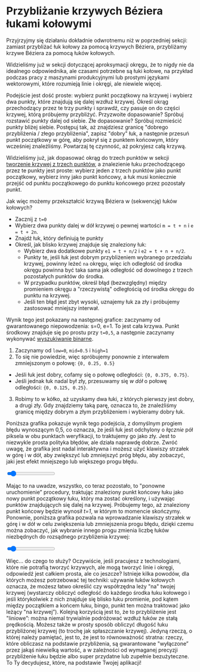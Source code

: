 # Przybliżanie krzywych Béziera łukami kołowymi

Przyjrzyjmy się działaniu dokładnie odwrotnemu niż w poprzedniej sekcji: zamiast przybliżać łuk kołowy za pomocą krzywych Béziera, przybliżamy krzywe Béziera za pomocą łuków kołowych.

Widzieliśmy już w sekcji dotyczącej aproksymacji okręgu, że to nigdy nie da idealnego odpowiednika, ale czasami potrzebne są łuki kołowe, na przykład podczas pracy z maszynami produkcyjnymi lub prostymi językami wektorowymi, które rozumieją linie i okręgi, ale niewiele więcej.

Podejście jest dość proste: wybierz punkt początkowy na krzywej i wybierz dwa punkty, które znajdują się dalej wzdłuż krzywej. Określ okrąg przechodzący przez te trzy punkty i sprawdź, czy pasuje on do części krzywej, którą próbujemy przybliżyć. Przyzwoite dopasowanie? Spróbuj rozstawić punkty dalej od siebie. Złe dopasowanie? Spróbuj rozmieścić punkty bliżej siebie. Postępuj tak, aż znajdziesz granicę "dobrego przybliżenia / złego przybliżenia", zapisz "dobry" łuk, a następnie przesuń punkt początkowy w górę, aby pokrył się z punktem końcowym, który wcześniej znaleźliśmy. Powtarzaj tę czynność, aż pokryjesz całą krzywą.

Widzieliśmy już, jak dopasować okrąg do trzech punktów w sekcji [tworzenie krzywej z trzech punktów](#pointcurves), a znalezienie łuku przechodzącego przez te punkty jest proste: wybierz jeden z trzech punktów jako punkt początkowy, wybierz inny jako punkt końcowy, a łuk musi koniecznie przejść od punktu początkowego do punktu końcowego przez pozostały punkt.

Jak więc możemy przekształcić krzywą Béziera w (sekwencję) łuków kołowych?

- Zacznij z `t=0`
- Wybierz dwa punkty dalej w dół krzywej o pewnej wartości `m = t + n` i `e = t + 2n`.
- Znajdź łuk, który definiują te punkty
- Określ, jak blisko krzywej znajduje się znaleziony łuk:
  - Wybierz dwa dodatkowe punkty `e1 = t + n/2` i `e2 = t + n + n/2`.
  - Punkty te, jeśli łuk jest dobrym przybliżeniem wybranego przedziału krzywej, powinny
      leżeć `na` okręgu, więc ich odległość od środka okręgu powinna być
      taka sama jak odległość od dowolnego z trzech pozostałych punktów do środka.
  - W przypadku punktów, określ błąd (bezwzględny) między promieniem okręgu a
    "rzeczywistą" odległością od środka okręgu do punktu na krzywej.   
  - Jeśli ten błąd jest zbyt wysoki, uznajemy łuk za zły i próbujemy zastosować mniejszy interwał.

Wynik tego jest pokazany na następnej grafice: zaczynamy od gwarantowanego niepowodzenia: s=0, e=1. To jest cała krzywa. Punkt środkowy znajduje się po prostu przy `t=0,5`, 
a następnie zaczynamy wykonywać [wyszukiwanie binarne](https://en.wikipedia.org/wiki/Binary_search_algorithm).

1. Zaczynamy od `low=0`, `mid=0.5` i `high=1`
2. To się nie powiedzie, więc spróbujemy ponownie z interwałem zmniejszonym o połowę: `{0, 0.25, 0.5}`
  - Jeśli łuk jest dobry, cofamy się o połowę odległości: `{0, 0.375, 0.75}`.
  - Jeśli jednak łuk nadal był zły, przesuwamy się _w dół_ o połowę odległości: `{0, 0.125, 0.25}`.
3. Robimy to w kółko, aż uzyskamy dwa łuki, z których pierwszy jest dobry, a drugi zły. Gdy znajdziemy taką parę, oznacza to, że znaleźliśmy granicę między dobrym a złym przybliżeniem i wybieramy dobry łuk.

Poniższa grafika pokazuje wynik tego podejścia, z domyślnym progiem błędu wynoszącym 0,5, co oznacza, że jeśli łuk jest odchylony o <em>łącznie</em> pół piksela w obu punktach weryfikacji, to traktujemy go jako zły. Jest to niezwykle prosta polityka błędów, ale działa naprawdę dobrze. Zwróć uwagę, że grafika jest nadal interaktywna i możesz użyć klawiszy strzałek w górę i w dół, aby zwiększyć lub zmniejszyć próg błędu, aby zobaczyć, jaki jest efekt mniejszego lub większego progu błędu.

<graphics-element title="Przybliżenie pierwszego łuku krzywej Béziera" src="./arc.js">
  <input type="range" min="0.1" max="5" step="0.1" value="0.5" class="slide-control">
</graphics-element>

Mając to na uwadze, wszystko, co teraz pozostało, to "ponowne uruchomienie” procedury, traktując znaleziony punkt końcowy łuku jako nowy punkt początkowy łuku, który ma zostać określony, i używając punktów znajdujących się dalej na krzywej. Próbujemy tego, aż znaleziony punkt końcowy będzie wynosił <em>t=1</em>, w którym to momencie skończymy. Ponownie, poniższa grafika pozwala na wprowadzanie klawiszy strzałek w górę i w dół w celu zwiększenia lub zmniejszenia progu błędu, dzięki czemu można zobaczyć, jak wybranie innego progu zmienia liczbę łuków niezbędnych do rozsądnego przybliżenia krzywej:

<graphics-element title="Przybliżenie łukiem krzywej Béziera" src="./arcs.js">
  <input type="range" min="0.1" max="5" step="0.1" value="0.5" class="slide-control">
</graphics-element>

Więc... do czego to służy? Oczywiście, jeśli pracujesz z technologiami, które nie potrafią tworzyć krzywych, ale mogą tworzyć linie i okręgi, odpowiedź jest całkiem prosta, ale co jeszcze? Istnieje kilka powodów, dla których możesz potrzebować tej techniki: używanie łuków kołowych oznacza, że możesz łatwo określić czy współrzędna leży "na" twojej krzywej (wystarczy obliczyć odległość do każdego środka łuku kołowego i jeśli którykolwiek z nich znajduje się blisko łuku promienie, pod kątem między początkiem a końcem łuku, bingo, punkt ten można traktować jako leżący "na krzywej”). Kolejną korzyścią jest to, że to przybliżenie jest "liniowe”: można niemal trywialnie podróżować wzdłuż łuków ze stałą prędkością. Możesz także w prosty sposób obliczyć długość łuku przybliżonej krzywej (to trochę jak spłaszczanie krzywej). Jedyną rzeczą, o której należy pamiętać, jest to, że jest to równoważność stratna: rzeczy, które obliczasz na podstawie przybliżenia, są gwarantowane "wyłączone” przez jakąś niewielką wartość, a w zależności od wymaganej precyzji przybliżenie łuku będzie albo super przydatne lub zupełnie bezużyteczne. To Ty decydujesz, które, na podstawie Twojej aplikacji!
